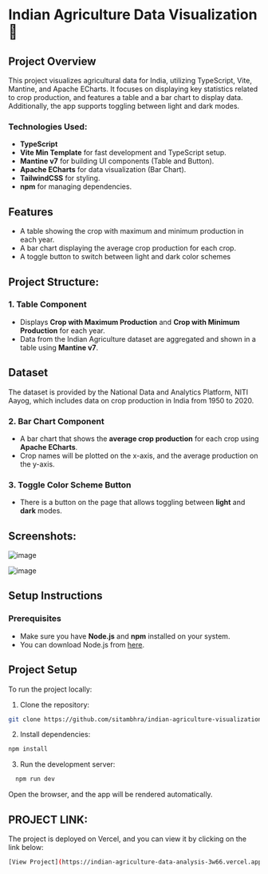 
 # Indian Agriculture Data Visualization 🌿
 
## Project Overview

This project visualizes agricultural data for India, utilizing TypeScript, Vite, Mantine, and Apache ECharts. It focuses on displaying key statistics related to crop production, and features a table and a bar chart to display data. Additionally, the app supports toggling between light and dark modes.

### Technologies Used:
- **TypeScript** 
- **Vite Min Template** for fast development and TypeScript setup.
- **Mantine v7** for building UI components (Table and Button).
- **Apache ECharts** for data visualization (Bar Chart).
- **TailwindCSS** for styling.
- **npm** for managing dependencies.


## Features
- A table showing the crop with maximum and minimum production in each year.
- A bar chart displaying the average crop production for each crop.
- A toggle button to switch between light and dark color schemes
  
## Project Structure:
### 1. Table Component
- Displays **Crop with Maximum Production** and **Crop with Minimum Production** for each year.
- Data from the Indian Agriculture dataset are aggregated and shown in a table using **Mantine v7**.

 ## Dataset
The dataset is provided by the National Data and Analytics Platform, NITI Aayog, which includes data on crop production in India from 1950 to 2020.
  
### 2. Bar Chart Component
- A bar chart that shows the **average crop production** for each crop using **Apache ECharts**.
- Crop names will be plotted on the x-axis, and the average production on the y-axis.

### 3. Toggle Color Scheme Button
- There is a button on the page that allows toggling between **light** and **dark** modes.

 ## Screenshots:
 ![image](https://github.com/user-attachments/assets/ab586f23-664a-4828-89ef-96ba11a9dd56)
 
 ![image](https://github.com/user-attachments/assets/66b50494-4abb-4122-9a8f-8cccf54063d7)
 

## Setup Instructions

### Prerequisites
- Make sure you have **Node.js** and **npm** installed on your system.
- You can download Node.js from [here](https://nodejs.org/).

## Project Setup
To run the project locally:

1. Clone the repository:

```bash
git clone https://github.com/sitambhra/indian-agriculture-visualization.git
```
2. Install dependencies:

```bash
npm install
```
3. Run the development server:
 ```bash
   npm run dev
```
Open the browser, and the app will be rendered automatically.

## PROJECT LINK:
The project is deployed on Vercel, and you can view it by clicking on the link below:
```bash
[View Project](https://indian-agriculture-data-analysis-3w66.vercel.app/)
```